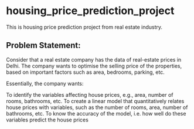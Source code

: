 # housing_price_prediction_project
This is housing price prediction project from real estate industry.
## Problem Statement:

Consider that a real estate company has the data of real-estate prices in Delhi. The company wants to optimise the selling price of the properties, based on important factors such as area, bedrooms, parking, etc.

Essentially, the company wants:

To identify the variables affecting house prices, e.g., area, number of rooms, bathrooms, etc.
To create a linear model that quantitatively relates house prices with variables, such as the number of rooms, area, number of bathrooms, etc.
To know the accuracy of the model, i.e. how well do these variables predict the house prices
